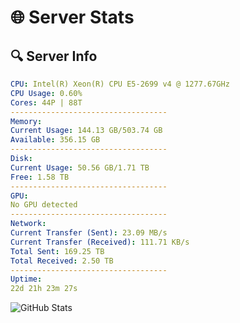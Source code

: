 # 🌐 Server Stats
## 🔍 Server Info
```yaml
CPU: Intel(R) Xeon(R) CPU E5-2699 v4 @ 1277.67GHz
CPU Usage: 0.60%
Cores: 44P | 88T
-----------------------------------
Memory:
Current Usage: 144.13 GB/503.74 GB
Available: 356.15 GB
-----------------------------------
Disk:
Current Usage: 50.56 GB/1.71 TB
Free: 1.58 TB
-----------------------------------
GPU:
No GPU detected
-----------------------------------
Network:
Current Transfer (Sent): 23.09 MB/s
Current Transfer (Received): 111.71 KB/s
Total Sent: 169.25 TB
Total Received: 2.50 TB
-----------------------------------
Uptime:
22d 21h 23m 27s
```
![GitHub Stats](https://img.shields.io/badge/Updated-2025-03-02_20:06:45-blue)